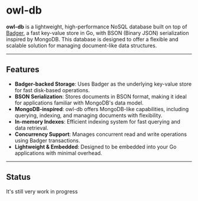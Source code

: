 # owl-db

**owl-db** is a lightweight, high-performance NoSQL database built on top of [Badger](https://github.com/dgraph-io/badger), a fast key-value store in Go, with BSON (Binary JSON) serialization inspired by MongoDB. This database is designed to offer a flexible and scalable solution for managing document-like data structures.

---

## Features

- **Badger-backed Storage**: Uses Badger as the underlying key-value store for fast disk-based operations.
- **BSON Serialization**: Stores documents in BSON format, making it ideal for applications familiar with MongoDB's data model.
- **MongoDB-inspired**: owl-db offers MongoDB-like capabilities, including querying, indexing, and managing documents with flexibility.
- **In-memory Indexes**: Efficient indexing system for fast querying and data retrieval.
- **Concurrency Support**: Manages concurrent read and write operations using Badger transactions.
- **Lightweight & Embedded**: Designed to be embedded into your Go applications with minimal overhead.

---

## Status
It's still very work in progress
